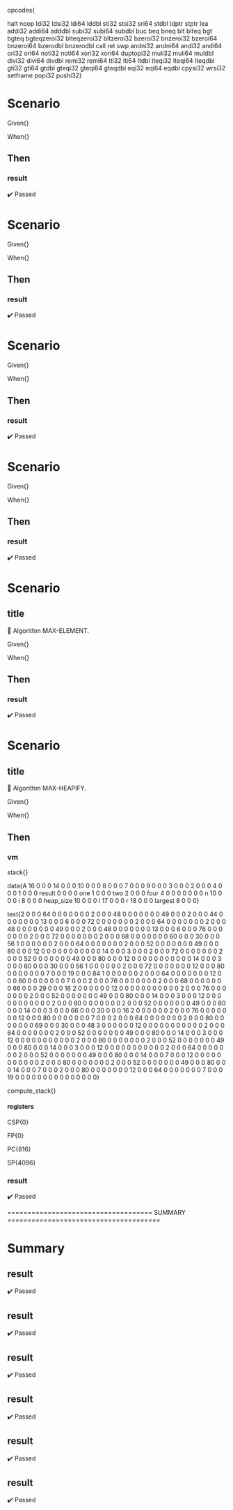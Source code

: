 









opcodes{

halt noop ldi32 ldsi32 ldi64 lddbl sti32 stsi32 sri64 stdbl ldptr stptr lea addi32 addi64 adddbl subi32 subi64 subdbl buc beq bneq blt blteq bgt bgteq bgteqzeroi32 blteqzeroi32 bltzeroi32 bzeroi32 bnzeroi32 bzeroi64 bnzeroi64 bzerodbl bnzerodbl call ret swp andni32 andni64 andi32 andi64 ori32 ori64 noti32 noti64 xori32 xori64 duptopi32 muli32 muli64 muldbl divi32 divi64 divdbl remi32 remi64 lti32 lti64 ltdbl lteqi32 lteqi64 lteqdbl gti32 gti64 gtdbl gteqi32 gteqi64 gteqdbl eqi32 eqi64 eqdbl cpysi32 wrsi32 setframe popi32 pushi32}

# Scenario


Given{}

When{}

## Then
### result
:heavy_check_mark: Passed







# Scenario


Given{}

When{}

## Then
### result
:heavy_check_mark: Passed







# Scenario


Given{}

When{}

## Then
### result
:heavy_check_mark: Passed







# Scenario


Given{}

When{}

## Then
### result
:heavy_check_mark: Passed







# Scenario


## title
📎 Algorithm MAX-ELEMENT.



Given{}

When{}

## Then
### result
:heavy_check_mark: Passed







# Scenario


## title
📎 Algorithm MAX-HEAPIFY.



Given{}

When{}

## Then
### vm
stack{}

data{A 16 0 0 0 14 0 0 0 10 0 0 0 8 0 0 0 7 0 0 0 9 0 0 0 3 0 0 0 2 0 0 0 4 0 0 0 1 0 0 0 result 0 0 0 0 one 1 0 0 0 two 2 0 0 0 four 4 0 0 0 0 0 0 0 n 10 0 0 0 i 8 0 0 0 heap_size 10 0 0 0 l 17 0 0 0 r 18 0 0 0 largest 8 0 0 0}

text{2 0 0 0 64 0 0 0 0 0 0 0 2 0 0 0 48 0 0 0 0 0 0 0 49 0 0 0 2 0 0 0 44 0 0 0 0 0 0 0 13 0 0 0 6 0 0 0 72 0 0 0 0 0 0 0 2 0 0 0 64 0 0 0 0 0 0 0 2 0 0 0 48 0 0 0 0 0 0 0 49 0 0 0 2 0 0 0 48 0 0 0 0 0 0 0 13 0 0 0 6 0 0 0 76 0 0 0 0 0 0 0 2 0 0 0 72 0 0 0 0 0 0 0 2 0 0 0 68 0 0 0 0 0 0 0 60 0 0 0 30 0 0 0 56 1 0 0 0 0 0 0 2 0 0 0 64 0 0 0 0 0 0 0 2 0 0 0 52 0 0 0 0 0 0 0 49 0 0 0 80 0 0 0 12 0 0 0 0 0 0 0 0 0 0 0 14 0 0 0 3 0 0 0 2 0 0 0 72 0 0 0 0 0 0 0 2 0 0 0 52 0 0 0 0 0 0 0 49 0 0 0 80 0 0 0 12 0 0 0 0 0 0 0 0 0 0 0 14 0 0 0 3 0 0 0 60 0 0 0 30 0 0 0 56 1 0 0 0 0 0 0 2 0 0 0 72 0 0 0 0 0 0 0 12 0 0 0 80 0 0 0 0 0 0 0 7 0 0 0 19 0 0 0 84 1 0 0 0 0 0 0 2 0 0 0 64 0 0 0 0 0 0 0 12 0 0 0 80 0 0 0 0 0 0 0 7 0 0 0 2 0 0 0 76 0 0 0 0 0 0 0 2 0 0 0 68 0 0 0 0 0 0 0 66 0 0 0 29 0 0 0 16 2 0 0 0 0 0 0 12 0 0 0 0 0 0 0 0 0 0 0 2 0 0 0 76 0 0 0 0 0 0 0 2 0 0 0 52 0 0 0 0 0 0 0 49 0 0 0 80 0 0 0 14 0 0 0 3 0 0 0 12 0 0 0 0 0 0 0 0 0 0 0 2 0 0 0 80 0 0 0 0 0 0 0 2 0 0 0 52 0 0 0 0 0 0 0 49 0 0 0 80 0 0 0 14 0 0 0 3 0 0 0 66 0 0 0 30 0 0 0 16 2 0 0 0 0 0 0 2 0 0 0 76 0 0 0 0 0 0 0 12 0 0 0 80 0 0 0 0 0 0 0 7 0 0 0 2 0 0 0 64 0 0 0 0 0 0 0 2 0 0 0 80 0 0 0 0 0 0 0 69 0 0 0 30 0 0 0 48 3 0 0 0 0 0 0 12 0 0 0 0 0 0 0 0 0 0 0 2 0 0 0 64 0 0 0 0 0 0 0 2 0 0 0 52 0 0 0 0 0 0 0 49 0 0 0 80 0 0 0 14 0 0 0 3 0 0 0 12 0 0 0 0 0 0 0 0 0 0 0 2 0 0 0 80 0 0 0 0 0 0 0 2 0 0 0 52 0 0 0 0 0 0 0 49 0 0 0 80 0 0 0 14 0 0 0 3 0 0 0 12 0 0 0 0 0 0 0 0 0 0 0 2 0 0 0 64 0 0 0 0 0 0 0 2 0 0 0 52 0 0 0 0 0 0 0 49 0 0 0 80 0 0 0 14 0 0 0 7 0 0 0 12 0 0 0 0 0 0 0 0 0 0 0 2 0 0 0 80 0 0 0 0 0 0 0 2 0 0 0 52 0 0 0 0 0 0 0 49 0 0 0 80 0 0 0 14 0 0 0 7 0 0 0 2 0 0 0 80 0 0 0 0 0 0 0 12 0 0 0 64 0 0 0 0 0 0 0 7 0 0 0 19 0 0 0 0 0 0 0 0 0 0 0 0 0 0 0}

compute_stack{}

#### registers
CSP{0}

FP{0}

PC{816}

SP{4096}





### result
:heavy_check_mark: Passed







==================================== SUMMARY ======================================


# Summary


## result
:heavy_check_mark: Passed



## result
:heavy_check_mark: Passed



## result
:heavy_check_mark: Passed



## result
:heavy_check_mark: Passed



## result
:heavy_check_mark: Passed



## result
:heavy_check_mark: Passed







